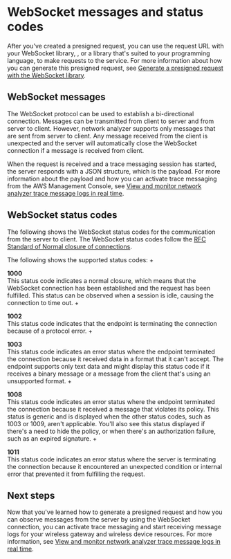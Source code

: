 # WebSocket messages and status codes<a name="conect-iot-lorawan-network-analyer-messages-status"></a>

After you've created a presigned request, you can use the request URL with your WebSocket library, , or a library that's suited to your programming language, to make requests to the service\. For more information about how you can generate this presigned request, see [Generate a presigned request with the WebSocket library](connect-iot-lorawan-network-analyzer-generate-request.md)\.

## WebSocket messages<a name="conect-iot-lorawan-network-analyer-messages"></a>

The WebSocket protocol can be used to establish a bi\-directional connection\. Messages can be transmitted from client to server and from server to client\. However, network analyzer supports only messages that are sent from server to client\. Any message received from the client is unexpected and the server will automatically close the WebSocket connection if a message is received from client\.

When the request is received and a trace messaging session has started, the server responds with a JSON structure, which is the payload\. For more information about the payload and how you can activate trace messaging from the AWS Management Console, see [View and monitor network analyzer trace message logs in real time](connect-iot-lorawan-network-analyzer-logs.md)\.

## WebSocket status codes<a name="conect-iot-lorawan-network-analyer-status-codes"></a>

The following shows the WebSocket status codes for the communication from the server to client\. The WebSocket status codes follow the [RFC Standard of Normal closure of connections](https://datatracker.ietf.org/doc/html/rfc6455#section-7.3)\.

The following shows the supported status codes:
+ 

**1000**  
This status code indicates a normal closure, which means that the WebSocket connection has been established and the request has been fulfilled\. This status can be observed when a session is idle, causing the connection to time out\.
+ 

**1002**  
This status code indicates that the endpoint is terminating the connection because of a protocol error\.
+ 

**1003**  
This status code indicates an error status where the endpoint terminated the connection because it received data in a format that it can't accept\. The endpoint supports only text data and might display this status code if it receives a binary message or a message from the client that's using an unsupported format\.
+ 

**1008**  
This status code indicates an error status where the endpoint terminated the connection because it received a message that violates its policy\. This status is generic and is displayed when the other status codes, such as 1003 or 1009, aren't applicable\. You'll also see this status displayed if there's a need to hide the policy, or when there's an authorization failure, such as an expired signature\.
+ 

**1011**  
This status code indicates an error status where the server is terminating the connection because it encountered an unexpected condition or internal error that prevented it from fulfilling the request\.

## Next steps<a name="connect-iot-lorawan-network-analyzer-websockets-next"></a>

Now that you've learned how to generate a presigned request and how you can observe messages from the server by using the WebSocket connection, you can activate trace messaging and start receiving message logs for your wireless gateway and wireless device resources\. For more information, see [View and monitor network analyzer trace message logs in real time](connect-iot-lorawan-network-analyzer-logs.md)\.
